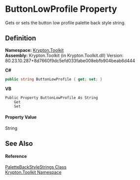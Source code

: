 # ButtonLowProfile Property


Gets or sets the button low profile palette back style string.



## Definition
**Namespace:** <a href="79d2eac2-21f4-54ff-7552-b20c33c30600.md">Krypton.Toolkit</a>  
**Assembly:** Krypton.Toolkit (in Krypton.Toolkit.dll) Version: 80.23.10.287+8d7660f9dc5efd033fabe008ebfb904beab6d444

**C#**
``` C#
public string ButtonLowProfile { get; set; }
```
**VB**
``` VB
Public Property ButtonLowProfile As String
	Get
	Set
```



#### Property Value
String

## See Also


#### Reference
<a href="bd28134b-8510-c4fa-373f-ae97f3e0c76c.md">PaletteBackStyleStrings Class</a>  
<a href="79d2eac2-21f4-54ff-7552-b20c33c30600.md">Krypton.Toolkit Namespace</a>  
